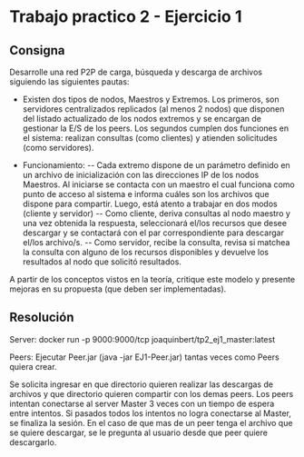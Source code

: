 # Trabajo practico 2 - Ejercicio 1

## Consigna 
Desarrolle una red P2P de carga, búsqueda y descarga de archivos siguiendo las
siguientes pautas:

- Existen dos tipos de nodos, Maestros y Extremos. Los primeros, son servidores
centralizados replicados (al menos 2 nodos) que disponen del listado actualizado
de los nodos extremos y se encargan de gestionar la E/S de los peers. Los
segundos cumplen dos funciones en el sistema: realizan consultas (como
clientes) y atienden solicitudes (como servidores).

- Funcionamiento:
    --  Cada extremo dispone de un parámetro definido en un archivo de inicialización
        con las direcciones IP de los nodos Maestros. Al iniciarse se
        contacta con un maestro el cual funciona como punto de acceso al
        sistema e informa cuáles son los archivos que dispone para
        compartir. Luego, está atento a trabajar en dos modos (cliente y
        servidor)
    --  Como cliente, deriva consultas al nodo maestro y una vez obtenida la
        respuesta, seleccionará el/los recursos que desee descargar y se
        contactará con el par correspondiente para descargar el/los
        archivo/s.
    --  Como servidor, recibe la consulta, revisa si matchea la consulta con alguno de
        los recursos disponibles y devuelve los resultados al nodo que
        solicitó resultados.    
        
A partir de los conceptos vistos en la teoría, critique este modelo y presente
mejoras en su propuesta (que deben ser implementadas).

## Resolución
Server: docker run -p 9000:9000/tcp joaquinbert/tp2_ej1_master:latest 

Peers: Ejecutar Peer.jar (java -jar EJ1-Peer.jar) tantas veces como Peers quiera crear.

Se solicita ingresar en que directorio quieren realizar las descargas de archivos y que directorio quieren compartir con los demas peers.
Los peers intentan conectarse al server Master 3 veces con un tiempo de espera entre intentos. Si pasados todos los intentos no logra conectarse al Master, se finaliza la sesión.
En el caso de que mas de un peer tenga el archivo que se quiere descargar, se le pregunta al usuario desde que peer quiere descargarlo. 